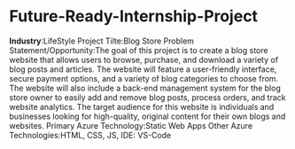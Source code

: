 # Future-Ready-Internship-Project
**Industry**:LifeStyle
Project Tilte:Blog Store
Problem Statement/Opportunity:The goal of this project is to create a blog store website that allows users to browse, purchase, and download a variety of blog posts and articles. The website will feature a user-friendly interface, secure payment options, and a variety of blog categories to choose from. The website will also include a back-end management system for the blog store owner to easily add and remove blog posts, process orders, and track website analytics. The target audience for this website is individuals and businesses looking for high-quality, original content for their own blogs and websites.
Primary Azure Technology:Static Web Apps
Other Azure Technologies:HTML, CSS, JS, IDE: VS-Code
